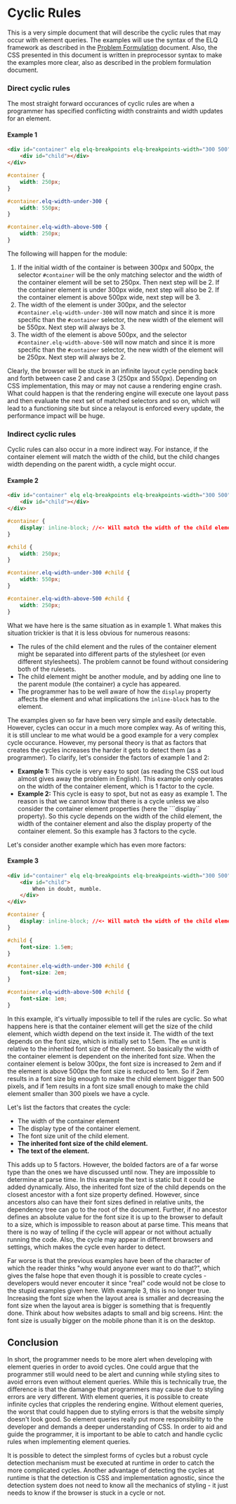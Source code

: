 Cyclic Rules
===================
This is a very simple document that will describe the cyclic rules that may occur with element queries. The examples will use the syntax of the ELQ framework as described in the [Problem Formulation](http://wnr.github.io/xjobb/problem-formulation/Problem.html) document. Also, the CSS presented in this document is written in preprocessor syntax to make the examples more clear, also as described in the problem formulation document.

### Direct cyclic rules
The most straight forward occurances of cyclic rules are when a programmer has specified conflicting width constraints and width updates for an element.

#### Example 1
```html
<div id="container" elq elq-breakpoints elq-breakpoints-width="300 500">
    <div id="child"></div>
</div>
```

```css
#container {
    width: 250px;
}

#container.elq-width-under-300 {
    width: 550px;
}

#container.elq-width-above-500 {
    width: 250px;
}
```

The following will happen for the module:

1. If the initial width of the container is between 300px and 500px, the selector ```#container``` will be the only matching selector and the width of the container element will be set to 250px. Then next step will be 2. If the container element is under 300px wide, next step will also be 2. If the container element is above 500px wide, next step will be 3.
2. The width of the element is under 300px, and the selector ```#container.elq-width-under-300``` will now match and since it is more specific than the ```#container``` selector, the new width of the element will be 550px. Next step will always be 3.
3. The width of the element is above 500px, and the selector ```#container.elq-width-above-500``` will now match and since it is more specific than the ```#container``` selector, the new width of the element will be 250px. Next step will always be 2.

Clearly, the browser will be stuck in an infinite layout cycle pending back and forth between case 2 and case 3 (250px and 550px). Depending on CSS implementation, this may or may not cause a rendering engine crash. What could happen is that the rendering engine will execute one layout pass and then evaluate the next set of matched selectors and so on, which will lead to a functioning site but since a relayout is enforced every update, the performance impact will be huge.

### Indirect cyclic rules
Cyclic rules can also occur in a more indirect way. For instance, if the container element will match the width of the child, but the child changes width depending on the parent width, a cycle might occur.

#### Example 2 
```html
<div id="container" elq elq-breakpoints elq-breakpoints-width="300 500">
    <div id="child"></div>
</div>
```

```css
#container {
    display: inline-block; //<- Will match the width of the child element.
}

#child {
    width: 250px;
}

#container.elq-width-under-300 #child {
    width: 550px;
}

#container.elq-width-above-500 #child {
    width: 250px;
}
```

What we have here is the same situation as in example 1. What makes this situation trickier is that it is less obvious for numerous reasons:

* The rules of the child element and the rules of the container element might be separated into different parts of the stylesheet (or even different stylesheets). The problem cannot be found without considering both of the rulesets.
* The child element might be another module, and by adding one line to the parent module (the container) a cycle has appeared.
* The programmer has to be well aware of how the ```display``` property affects the element and what implications the ```inline-block``` has to the element.

The examples given so far have been very simple and easily detectable. However, cycles can occur in a much more complex way. As of writing this, it is still unclear to me what would be a good example for a very complex cycle occurance. However, my personal theory is that as factors that creates the cycles increases the harder it gets to detect them (as a programmer). To clarify, let's consider the factors of example 1 and 2:

* **Example 1:** This cycle is very easy to spot (as reading the CSS out loud almost gives away the problem in English). This example only operates on the width of the container element, which is 1 factor to the cycle.
* **Example 2:** This cycle is easy to spot, but not as easy as example 1. The reason is that we cannot know that there is a cycle unless we also consider the container element properties (here the ```display`` property). So this cycle depends on the width of the child element, the width of the container element and also the display property of the container element. So this example has 3 factors to the cycle.

Let's consider another example which has even more factors:

#### Example 3
```html
<div id="container" elq elq-breakpoints elq-breakpoints-width="300 500">
    <div id="child">
        When in doubt, mumble.
    </div>
</div>
```

```css
#container {
    display: inline-block; //<- Will match the width of the child element.
}

#child {
    font-size: 1.5em;
}

#container.elq-width-under-300 #child {
    font-size: 2em;
}

#container.elq-width-above-500 #child {
    font-size: 1em;
}
```

In this example, it's virtually impossible to tell if the rules are cyclic. So what happens here is that the container element will get the size of the child element, which width depend on the text inside it. The width of the text depends on the font size, which is initially set to 1.5em. The ```em``` unit is relative to the inherited font size of the element. So basically the width of the container element is dependent on the inherited font size. When the container element is below 300px, the font size is increased to 2em and if the element is above 500px the font size is reduced to 1em. So if 2em results in a font size big enough to make the child element bigger than 500 pixels, and if 1em results in a font size small enough to make the child element smaller than 300 pixels we have a cycle.

Let's list the factors that creates the cycle:

* The width of the container element
* The display type of the container element.
* The font size unit of the child element.
* **The inherited font size of the child element.**
* **The text of the element.**

This adds up to 5 factors. However, the bolded factors are of a far worse type than the ones we have discussed until now. They are impossible to determine at parse time. In this example the text is static but it could be added dynamically. Also, the inherited font size of the child depends on the closest ancestor with a font size property defined. However, since ancestors also can have their font sizes defined in relative units, the dependency tree can go to the root of the document. Further, if no ancestor defines an absolute value for the font size it is up to the browser to default to a size, which is impossible to reason about at parse time. This means that there is no way of telling if the cycle will appear or not without actually running the code. Also, the cycle may appear in different browsers and settings, which makes the cycle even harder to detect.

Far worse is that the previous examples have been of the character of which the reader thinks "why would anyone ever want to do that?", which gives the false hope that even though it is possible to create cycles - developers would never encouter it since "real" code would not be close to the stupid examples given here. With example 3, this is no longer true. Increasing the font size when the layout area is smaller and decreasing the font size when the layout area is bigger is something that is frequently done. Think about how websites adapts to small and big screens. Hint: the font size is usually bigger on the mobile phone than it is on the desktop.

## Conclusion
In short, the programmer needs to be more alert when developing with element queries in order to avoid cycles. One could argue that the programmer still would need to be alert and cunning while styling sites to avoid errors even without element queries. While this is technically true, the difference is that the damange that programmers may cause due to styling errors are very different. With element queries, it is possible to create infinite cycles that cripples the rendering engine. Without element queries, the worst that could happen due to styling errors is that the website simply doesn't look good. So element queries really put more responsibility to the developer and demands a deeper understanding of CSS. In order to aid and guide the programmer, it is important to be able to catch and handle cyclic rules when implementing element queries.

It is possible to detect the simplest forms of cycles but a robust cycle detection mechanism must be executed at runtime in order to catch the more complicated cycles. Another advantage of detecting the cycles at runtime is that the detection is CSS and implementation agnostic, since the detection system does not need to know all the mechanics of styling - it just needs to know if the browser is stuck in a cycle or not.
